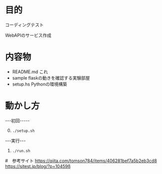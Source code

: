 # 目的
コーディングテスト

WebAPIのサービス作成

# 内容物
- README.md これ
- sample flaskの動きを確認する実験部屋
- setup.hs Pythonの環境構築

# 動かし方
---初回-----

0. `./setup.sh`

---実行---

1. `./run.sh`



#　参考サイト
https://qiita.com/tomson784/items/406281bef7a5b2eb3cd8
https://sitest.jp/blog/?p=10459ß